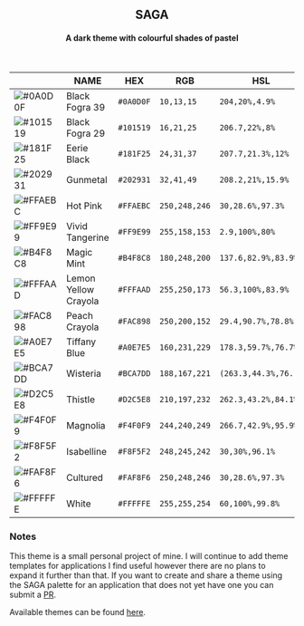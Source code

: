 <h2 align="center">
	SAGA </br>
	
</h2> 
<h4 align="center">A dark theme with colourful shades of pastel </br> </h4> </br>
<div align="center">

|                                                                         | NAME     | HEX       | RGB             | HSL             | CMYK               |  
| ----------------------------------------------------------------------- | -------- | --------- | --------------- | --------------- | ------------------ |
| ![#0A0D0F](https://via.placeholder.com/30/0A0D0F/000000?text=+)      | Black Fogra 39    | `#0A0D0F` | `10,13,15` | `204,20%,4.9%` | `33,13,0,94`  |
| ![#101519](https://via.placeholder.com/30/101519/000000?text=+)    | Black Fogra 29 | `#101519` | `16,21,25`    | `206.7,22%,8%`  | `36,16,0,90` |
| ![#181F25](https://via.placeholder.com/30/181F25/000000?text=+)    |  Eerie Black| `#181F25` | `24,31,37`    | `207.7,21.3%,12%`  | `35,16,0,85` |
| ![#202931](https://via.placeholder.com/30/202931/000000?text=+)      |  Gunmetal | `#202931` | `32,41,49` | `208.2,21%,15.9%`   | `35,16,0,81` |
| ![#FFAEBC](https://via.placeholder.com/30/FFAEBC/000000?text=+)    | Hot Pink    | `#FFAEBC` | `250,248,246` | `30,28.6%,97.3%` | `0,1,2,2`  |
| ![#FF9E99](https://via.placeholder.com/30/FF9E99/000000?text=+)    | Vivid Tangerine    | `#FF9E99` | `255,158,153` | `2.9,100%,80%` | `0,38,40,0`  |
| ![#B4F8C8](https://via.placeholder.com/30/B4F8C8/000000?text=+)     | Magic Mint  | `#B4F8C8` | `180,248,200` | `137.6,82.9%,83.9%` | `27,0,19,3`  |
| ![#FFFAAD](https://via.placeholder.com/30/FFFAAD/000000?text=+)   | Lemon Yellow Crayola | `#FFFAAD` | `255,250,173` | `56.3,100%,83.9%` | `0,2,32,0)` |
| ![#FAC898](https://via.placeholder.com/30/FAC898/000000?text=+)   | Peach Crayola | `#FAC898` | `250,200,152` | `29.4,90.7%,78.8%` | `0,20,39,2` |
| ![#A0E7E5](https://via.placeholder.com/30/A0E7E5/000000?text=+)     | Tiffany Blue      | `#A0E7E5` | `160,231,229` | `178.3,59.7%,76.7%` | `31,0,1,9` |
| ![#BCA7DD](https://via.placeholder.com/30/BCA7DD/000000?text=+)     | Wisteria      | `#BCA7DD` | `188,167,221` | `(263.3,44.3%,76.1%` | `15,24,0,13` |
| ![#D2C5E8](https://via.placeholder.com/30/D2C5E8/000000?text=+)    | Thistle   | `#D2C5E8` | `210,197,232` | `262.3,43.2%,84.1%`  | `9,15,0,9` |
| ![#F4F0F9](https://via.placeholder.com/30/F4F0F9/000000?text=+)    | Magnolia   | `#F4F0F9` | `244,240,249` | `266.7,42.9%,95.9%`  | `2,4,0,2` |
| ![#F8F5F2](https://via.placeholder.com/30/F8F5F2/000000?text=+)   | Isabelline  | `#F8F5F2` | `248,245,242` | `30,30%,96.1%`  | `0,1,2,3`  |
| ![#FAF8F6](https://via.placeholder.com/30/FAF8F6/000000?text=+)    | Cultured  | `#FAF8F6` | `250,248,246` | `30,28.6%,97.3%` | `0,1,2,2` |
| ![#FFFFFE](https://via.placeholder.com/30/FFFFFE/000000?text=+)     | White   | `#FFFFFE` | `255,255,254` | `60,100%,99.8%` | `0,0,0,0`  |

</div>	

### Notes
This theme is a small personal project of mine. I will continue to add theme templates for applications I find useful however there are no plans to expand it further than that. If you want to create and share a theme using the SAGA palette for an application that does not yet have one you can submit a [PR](https://github.com/SAGAtheme/SAGA/pulls). 

Available themes can be found [here](https://github.com/SAGAtheme).

